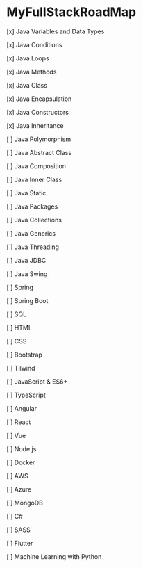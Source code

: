 # MyFullStackRoadMap

[x] Java Variables and Data Types <p>
[x] Java Conditions <p>
[x] Java Loops <p>
[x] Java Methods <p>
[x] Java Class <p>
[x] Java Encapsulation <p>
[x] Java Constructors <p>
[x] Java Inheritance <p>
[ ] Java Polymorphism <p>
[ ] Java Abstract Class <p>
[ ] Java Composition <p>
[ ] Java Inner Class <p>
[ ] Java Static <p>
[ ] Java Packages <p>
[ ] Java Collections <p>
[ ] Java Generics <p>
[ ] Java Threading <p>
[ ] Java JDBC <p>
[ ] Java Swing <p>
[ ] Spring  <p>
[ ] Spring Boot <p>
[ ] SQL <p>
[ ] HTML <p>
[ ] CSS <p>
[ ] Bootstrap <p>
[ ] Tilwind <p>
[ ] JavaScript & ES6+ <p>
[ ] TypeScript <p>
[ ] Angular <p>
[ ] React <p>
[ ] Vue <p>
[ ] Node.js <p>
[ ] Docker <p>
[ ] AWS <p>
[ ] Azure <p>
[ ] MongoDB <p>
[ ] C# <p>
[ ] SASS <p>
[ ] Flutter <p>
[ ] Machine Learning with Python <p>
